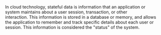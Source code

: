 In cloud technology, stateful data is information that an application or system maintains about a user session, transaction, or other interaction. This information is stored in a database or memory, and allows the application to remember and track specific details about each user or session. This information is considered the "status" of the system.